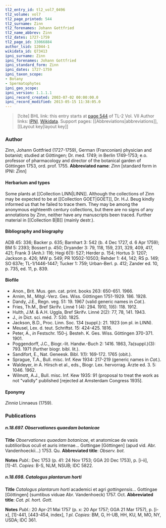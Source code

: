 ```yaml
---
tl2_entry_id: tl2_vol7_0496
tl2_volume: vol7
tl2_page_printed: 544
tl2_surname: Zinn
tl2_forenames: Johann Gottfried
tl2_name_abbrev: Zinn
tl2_dates: 1727-1759
tl2_page_id: 33066884
author_lsid: 12044-1
wikidata_id: Q73413
ipni_surname: Zinn
ipni_forenames: Johann Gottfried
ipni_standard_form: Zinn
ipni_dates: 1727-1759
ipni_taxon_scope: 
- Botany
- Spermatophytes
ipni_geo_scope: 
ipni_version: 1.1.1.1
ipni_record_created: 2003-07-02 00:00:00.0
ipni_record_modified: 2013-05-15 11:38:05.0
---
```


> [!cite] BHL link: this entry starts at [page 544](https://www.biodiversitylibrary.org/page/33066884) of TL-2 Vol. VII
> Author links: [IPNI](https://www.ipni.org/a/12044-1), [Wikidata](https://www.wikidata.org/wiki/Q73413). Support pages: [[Abbreviations|abbreviations]], [[Layout key|layout key]]

### Author

Zinn, Johann Gottfried (1727-1759), German (Franconian) physician and botanist; studied at Göttingen; Dr. med. 1749; in Berlin 1749-1753; e.o. professor of pharmacology and director of the botanical garden of Göttingen 1753, ord. prof. 1755. 
**Abbreviated name**: *Zinn* \[standard form in IPNI: *Zinn*\]

#### Herbarium and types

Some plants at [[Collection LINN|LINN]]. Although the collections of Zinn may be expected to be at [[Collection GOET|GOET]], Dr. H.J. Beug kindly informed us that he failed to trace them. They may be among the anonymous eighteenth century collections, but there are no signs of any annotations by Zinn, neither have any manuscripts been traced. Further material in [[Collection B|B]] (mainly destr.).

#### Bibliography and biography

ADB 45: 336; Backer p. 635; Barnhart 3: 542 (b. 4 Dec 1727, d. 6 Apr 1759); BM 5: 2393; Bossert p. 450; Dryander 3: 79, 118, 159, 231, 329, 409, 417, 421; Frank 3 (Anh.): 116; Hegi 6(1): 527; Herder p. 154; Hortus 3: 1207; Jackson p. 426; MW p. 549; PR 10502-10503; Rehder 1: 44, 142; RS p. 149; SO 637e; TL-1/1446-1447; Tucker 1: 759; Urban-Berl. p. 412; Zander ed. 10, p. 735, ed. 11, p. 839.

#### Biofile

- Anon., Brit. Mus. gen. cat. print. books 263: 650-651. 1966.
- Arnim, M., Mitgl.-Verz. Ges. Wiss. Göttingen 1751-1929. 186. 1928.
- Dandy, J.E., Regn. veg. 51: 19. 1967 (valid generic names in *Cat.*).
- Fries, Th.M., Bref Skrifv. Linné 1 (4): 294. 1910, 1(6): 118. 1912.
- Hulth, J.M. & A.H. Uggla, Bref Skrifv. Linné 2(2): 77, 78, 141. 1943.
- J., *in* Dict. sci. méd. 7: 530. 1825.
- Jackson, B.D., Proc. Linn. Soc. 134 (suppl.): 21. 1923 (on pl. in LINN).
- Meusel, Lex. d. teut. Schriftst. 15: 424-425. 1816.
- Peter, A., *in* Festschr. 150-j. Besteh. K. Ges. Wiss. Göttingen 370-371. 1901.
- Poggendorff, J.C., Biogr.-lit. Handw.-Buch 2: 1416. 1863, 7a(suppl.)(3): 793. 1971 (further biogr. bibl. lit.).
- Sandifort, E., Nat. Geneesk. Bibl. 1(1): 169-172. 1765 (obit.).
- Sprague, T.A., Bull. misc. Inf. Kew 1934: 217-219 (generic names in *Cat.*).
- Waldeyer, *in* A. Hirsch et al., eds., Biogr. Lex. hervorrag. Ärzte ed. 3. 5: 1046. 1962.
- Wilmott, A.J., Bull. misc. Inf. Kew 1935: 91 (proposal to treat the work as not "validly" published \[rejected at Amsterdam Congress 1935\].

#### Eponymy

*Zinnia* Linnaeus (1759).

### Publications

##### n.18.697. Observationes quaedam botanicae

**Title**
*Observationes quaedam botanicae*, et anatomicae de vasis subtilioribus oculi et auris internae... Gottingae \[Göttingen\] (apud vid. Abr. Vandenhoeckii...) 1753. Qu.
**Abbreviated title**: *Observ. bot.*

**Notes**
*Publ*.: Dec 1753 (p. 41: 24 Nov 1753; GGA 20 Dec 1753), p. \[i-ii\], \[1\]-41. *Copies*: B-S, NLM, NSUB; IDC 5822.

##### n.18.698. Catalogus plantarum horti

**Title**
*Catalogus plantarum horti* academici et agri *gottingensis*... Gottingae \[Göttingen\] (sumtibus viduae Abr. Vandenhoeck) 1757. Oct.
**Abbreviated title**: *Cat. pl. hort. Gott.*

**Notes**
*Publ*.: 20 Apr-21 Mai 1757 (p. x: 20 Apr 1757; GGA 21 Mar 1757), p. \[i-x\], \[1\]-441, \[443-454, index\], *1 pl. Copies*: BM, G, H-UB, HH, KU, M, MO, NY, USDA; IDC 361.

